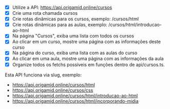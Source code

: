 - [x] Utilize a API: https://api.origamid.online/cursos
- [x] Crie uma rota chamada cursos
- [x] Crie rotas dinâmicas para os cursos, exemplo: /cursos/html
- [x] Crie rotas dinâmicas para as aulas, exemplo: /cursos/html/introducao-ao-html
- [x] Na página "Cursos", exiba uma lista com todos os cursos
- [x] Ao clicar em um curso, mostre uma página com as informações deste curso
- [x] Na página do curso, exiba uma lista com as aulas do curso
- [x] Ao clicar em uma aula, mostre uma página com as informações da aula
- [x] Organize todos os fetchs possíveis em funções dentro de api/cursos.ts.

Esta API funciona via slug, exemplo:

- https://api.origamid.online/cursos/html
- https://api.origamid.online/cursos/css
- https://api.origamid.online/cursos/html/introducao-ao-html
- https://api.origamid.online/cursos/html/incorporando-midia
